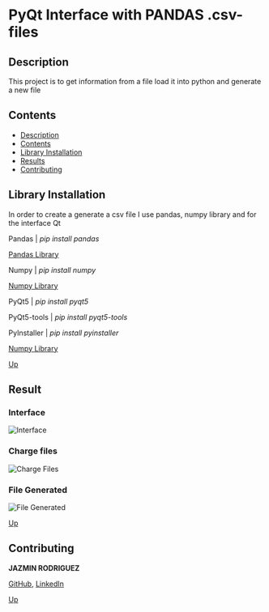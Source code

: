 <a name="top"></a>
# PyQt Interface with PANDAS .csv-files

<a name="item1"></a>
## Description
This project is to get information from a file load it into python and generate a new file

<a name="item2"></a>
## Contents
- [Description](#item1)
- [Contents](#item2)
- [Library Installation](#item3)
- [Results](#item4)
- [Contributing](#item5)

<a name="item3"></a>
## Library Installation

In order to create a generate a csv file I use pandas, numpy library and for the interface Qt

Pandas |  *pip install pandas*

[Pandas Library](https://pandas.pydata.org/)

Numpy |  *pip install numpy*

[Numpy Library](https://numpy.org/)

PyQt5 |  *pip install pyqt5*

PyQt5-tools | *pip install pyqt5-tools*

PyInstaller | *pip install pyinstaller*

[Numpy Library](https://pypi.org/project/PyQt5/)

[Up](#top)

<a name="item4"></a>
## Result

### Interface

![Interface](https://github.com/FreakJazz/PyQt-Interface-with-PANDAS-.csv-files/blob/master/Images/interface.PNG)

### Charge files

![Charge Files](https://github.com/FreakJazz/PyQt-Interface-with-PANDAS-.csv-files/blob/master/Images/charge.PNG)

### File Generated


![File Generated](https://github.com/FreakJazz/PyQt-Interface-with-PANDAS-.csv-files/blob/master/Images/final.png)

[Up](#top)

<a name="item5"></a>
## Contributing

**JAZMIN RODRIGUEZ** 

[GitHub](https://github.com/FreakJazz), [LinkedIn](https://www.linkedin.com/in/jazm%C3%ADn-rodr%C3%ADguez-80b580133/)

[Up](#top)
